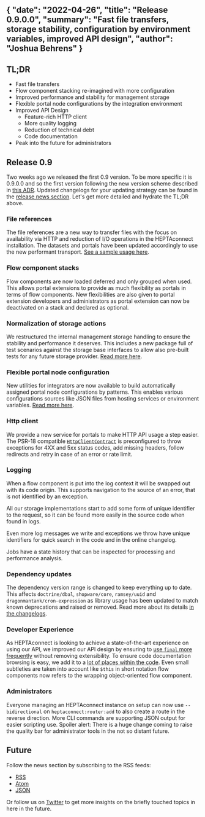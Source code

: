{
    "date": "2022-04-26",
    "title": "Release 0.9.0.0",
    "summary": "Fast file transfers, storage stability, configuration by environment variables, improved API design",
    "author": "Joshua Behrens"
}
---

## TL;DR

- Fast file transfers
- Flow component stacking re-imagined with more configuration
- Improved performance and stability for management storage
- Flexible portal node configurations by the integration environment
- Improved API Design
    - Feature-rich HTTP client
    - More quality logging
    - Reduction of technical debt
    - Code documentation
- Peak into the future for administrators


## Release 0.9

Two weeks ago we released the first 0.9 version.
To be more specific it is 0.9.0.0 and so the first version following the new version scheme described in [this ADR](https://heptaconnect.io/reference/adr/2022-01-24-semver-with-generation-version/).
Updated changelogs for your updating strategy can be found in the [release news section](https://heptaconnect.io/releases/).
Let's get more detailed and hydrate the TL;DR above.


### File references

The file references are a new way to transfer files with the focus on availability via HTTP and reduction of I/O operations in the HEPTAconnect installation.
The datasets and portals have been updated accordingly to use the new performant transport.
[See a sample usage here](https://heptaconnect.io/how-to/portal-developer/file-reference-public-url/).


### Flow component stacks

Flow components are now loaded deferred and only grouped when used.
This allows portal extensions to provide as much flexibility as portals in terms of flow components.
New flexibilities are also given to portal extension developers and administrators as portal extension can now be deactivated on a stack and declared as optional.


### Normalization of storage actions

We restructured the internal management storage handling to ensure the stability and performance it deserves.
This includes a new package full of test scenarios against the storage base interfaces to allow also pre-built tests for any future storage provider.
[Read more here](https://heptaconnect.io/reference/adr/2021-09-25-optimized-storage-actions/).


### Flexible portal node configuration

New utilities for integrators are now available to build automatically assigned portal node configurations by patterns.
This enables various configurations sources like JSON files from hosting services or environment variables.
[Read more here](https://heptaconnect.io/guides/integrator/portal-node-configuration/).


### Http client

We provide a new service for portals to make HTTP API usage a step easier.
The PSR-18 compatible [`HttpClientContract`](https://heptaconnect.io/reference/portal-developer/service/http-client-contract/) is preconfigured to throw exceptions for 4XX and 5xx status codes, add missing headers, follow redirects and retry in case of an error or rate limit.


### Logging

When a flow component is put into the log context it will be swapped out with its code origin.
This supports navigation to the source of an error, that is not identified by an exception.

All our storage implementations start to add some form of unique identifier to the request, so it can be found more easily in the source code when found in logs.

Even more log messages we write and exceptions we throw have unique identifiers for quick search in the code and in the online changelog.

Jobs have a state history that can be inspected for processing and performance analysis.


### Dependency updates

The dependency version range is changed to keep everything up to date.
This affects `doctrine/dbal`, `shopware/core`, `ramsey/uuid` and `dragonmantank/cron-expression` as library usage has been updated to match known deprecations and raised or removed.
Read more about its details [in the changelogs](https://heptaconnect.io/releases/).


### Developer Experience

As HEPTAconnect is looking to achieve a state-of-the-art experience on using our API, we improved our API design by ensuring to [use `final` more frequently](https://heptaconnect.io/reference/adr/2022-03-02-final-classes/) without removing extensibility.
To ensure code documentation browsing is easy, we add it to a [lot of places within the code](https://heptaconnect.io/reference/adr/2022-01-05-code-documentation/). 
Even small subtleties are taken into account like `$this` in short notation flow components now refers to the wrapping object-oriented flow component.


### Administrators

Everyone managing an HEPTAconnect instance on setup can now use `--bidirectional` on `heptaconnect:router:add` to also create a route in the reverse direction.
More CLI commands are supporting JSON output for easier scripting use.
Spoiler alert: There is a huge change coming to raise the quality bar for administrator tools in the not so distant future.


## Future

Follow the news section by subscribing to the RSS feeds:

* [RSS](./rss2.xml)
* [Atom](./atom1.xml)
* [JSON](./json1.json)

Or follow us on [Twitter](https://twitter.com/heptacom_gmbh) to get more insights on the briefly touched topics in here in the future.
